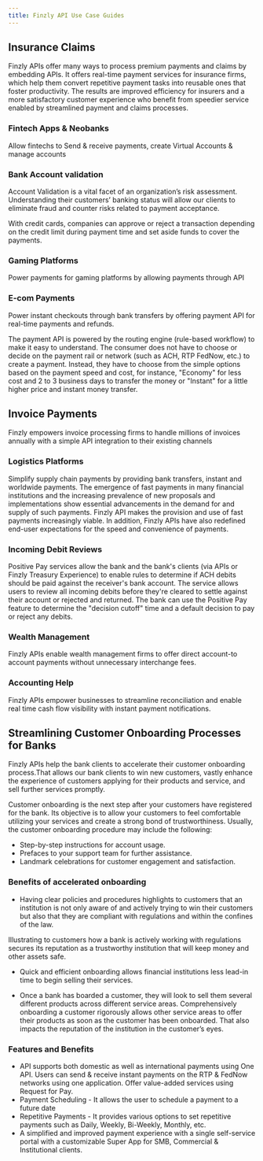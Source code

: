 ```yaml
---
title: Finzly API Use Case Guides 
---
```


## **Insurance Claims**

Finzly APIs offer many ways to process premium payments and claims by embedding APIs. It offers real-time payment services for insurance firms, which help them convert repetitive payment tasks into reusable ones that foster productivity. The results are improved efficiency for insurers and a more satisfactory customer experience who benefit from speedier service enabled by streamlined payment and claims processes.  

### **Fintech Apps & Neobanks**

Allow fintechs to Send & receive payments, create Virtual Accounts & manage accounts

### **Bank Account validation**

Account Validation is a vital facet of an organization’s risk assessment. Understanding their customers’ banking status will allow our clients to eliminate fraud and counter risks related to payment acceptance.

With credit cards, companies can approve or reject a transaction depending on the credit limit during payment time and set aside funds to cover the payments.


### **Gaming Platforms** 

Power payments for gaming platforms by allowing payments through API

### **E-com Payments** 

Power instant checkouts through bank transfers by offering payment API for real-time payments and refunds. 

The payment API is powered by the routing engine (rule-based workflow) to make it easy to understand. The consumer does not have to choose or decide on the payment rail or network (such as ACH, RTP FedNow, etc.) to create a payment. Instead, they have to choose from the simple options based on the payment speed and cost, for instance, "Economy" for less cost and 2 to 3 business days to transfer the money or "Instant" for a little higher price and instant money transfer. 


## **Invoice Payments** 

Finzly empowers invoice processing firms to handle millions of invoices annually with a simple API integration to their existing channels


### **Logistics Platforms** 

Simplify supply chain payments by providing bank transfers, instant and worldwide payments.
The emergence of fast payments in many financial institutions and the increasing prevalence of new proposals and implementations show essential advancements in the demand for and supply of such payments. Finzly API  makes the provision and use of fast payments increasingly viable. In addition, Finzly APIs have also redefined end-user expectations for the speed and convenience of payments.

### **Incoming Debit Reviews**

Positive Pay services allow the bank and the bank's clients (via APIs or Finzly Treasury Experience) to enable rules to determine if ACH debits should be paid against the receiver's bank account. The service allows users to review all incoming debits before they're cleared to settle against their account or rejected and returned. The bank can use the Positive Pay feature to determine the "decision cutoff" time and a default decision to pay or reject any debits.

### **Wealth Management**

Finzly APIs enable wealth management firms to offer direct account-to account payments without unnecessary interchange fees. 

### **Accounting Help**

Finzly APIs empower businesses to streamline reconciliation and enable real time cash flow visibility with instant payment notifications.

## **Streamlining Customer Onboarding Processes for Banks**
Finzly APIs help the bank clients to accelerate their customer onboarding process.That allows our bank clients to win new customers,  vastly enhance the experience of customers applying for their products and service, and sell further services promptly. 

Customer onboarding is the next step after your customers have registered for the bank. Its objective is to allow your customers to feel comfortable utilizing your services and create a strong bond of trustworthiness. Usually, the customer onboarding procedure may include the following:

- Step-by-step instructions for account usage.
- Prefaces to your support team for further assistance.
- Landmark celebrations for customer engagement and satisfaction.

### **Benefits of accelerated onboarding**
- Having clear policies and procedures highlights to customers that an institution is not only aware of and actively trying to win their customers but also that they are compliant with regulations and within the confines of the law.

Illustrating to customers how a bank is actively working with regulations secures its reputation as a trustworthy institution that will keep money and other assets safe.

- Quick and efficient onboarding allows financial institutions less lead-in time to begin selling their services.

- Once a bank has boarded a customer, they will look to sell them several different products across different service areas. Comprehensively onboarding a customer rigorously allows other service areas to offer their products as soon as the customer has been onboarded. That also impacts the reputation of the institution in the customer’s eyes.

### **Features and Benefits**
- API supports both domestic as well as international payments using One API. Users can send & receive instant payments on the RTP & FedNow networks using one application. Offer value-added services using Request for Pay.
- Payment Scheduling - It allows the user to schedule a payment to a future date
- Repetitive Payments - It provides various options to set repetitive payments such as Daily, Weekly, Bi-Weekly, Monthly, etc.
- A simplified and improved payment experience with a single self-service portal with a customizable Super App for SMB, Commercial & Institutional clients.
